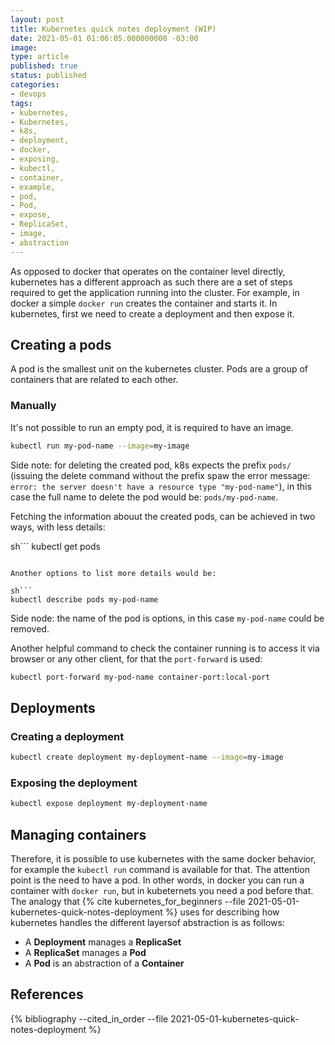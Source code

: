 ```yaml
---
layout: post
title: Kubernetes quick notes deployment (WIP)
date: 2021-05-01 01:06:05.000000000 -03:00
image: 
type: article
published: true
status: published
categories:
- devops
tags:
- kubernetes,
- Kubernetes,
- k8s,
- deployment,
- docker,
- exposing,
- kubectl,
- container,
- example,
- pod,
- Pod,
- expose,
- ReplicaSet,
- image,
- abstraction
---
```


As opposed to docker that operates on the container level directly, kubernetes
has a different approach as such there are a set of steps required to get
the application running into the cluster.  For example, in docker a simple
`docker run` creates the container and starts it. In kubernetes, first we need
to create a deployment and
then expose it.

## Creating a pods

A pod is the smallest unit on the kubernetes cluster. Pods are a group of
containers that are related to each other.

### Manually

It's not possible to run an empty pod, it is required to have an image.

```sh
kubectl run my-pod-name --image=my-image
```

Side note: for deleting the created pod, k8s expects the prefix `pods/` (issuing
the delete command without the prefix spaw the error message:
`error: the server doesn't have a resource type "my-pod-name"`), in this
case the full name to delete the pod would be: `pods/my-pod-name`.

Fetching the information abouut the created pods, can be achieved in two ways,
with less details:

sh```
kubectl get pods
```

Another options to list more details would be:

sh```
kubectl describe pods my-pod-name
```

Side node: the name of the pod is options, in this case `my-pod-name` could be
removed.

Another helpful command to check the container running is to access it via
browser or any other client, for that the `port-forward` is used:

```sh
kubectl port-forward my-pod-name container-port:local-port
```

## Deployments

### Creating a deployment

```sh
kubectl create deployment my-deployment-name --image=my-image
```

### Exposing the deployment

```sh
kubectl expose deployment my-deployment-name
```
## Managing containers

Therefore, it is possible to use kubernetes with the same docker behavior,
for example the `kubectl run` command is available for that. The attention point
is the need to have a pod. In other words, in docker you can run a container
with `docker run`, but in kubeternets you need a pod before that. The analogy
that {% cite kubernetes_for_beginners --file 2021-05-01-kubernetes-quick-notes-deployment %}
uses for describing how kubernetes handles the different layersof abstraction
is as follows:

- A **Deployment** manages a **ReplicaSet** 
- A **ReplicaSet** manages a **Pod**
- A **Pod** is an abstraction of a **Container**

## References

{% bibliography --cited_in_order --file 2021-05-01-kubernetes-quick-notes-deployment %}